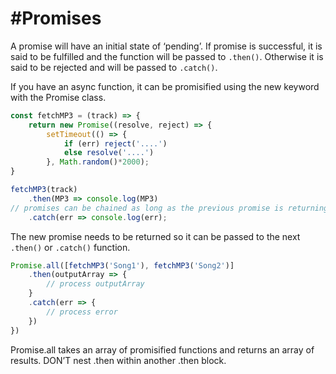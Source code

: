 # #Promises
A promise will have an initial state of ‘pending’.
If promise is successful, it is said to be fulfilled and the function will be passed to `.then()`. Otherwise it is said to be rejected and will be passed to `.catch()`.

If you have an async function, it can be promisified using the new keyword with the Promise class. 

```js
const fetchMP3 = (track) => {
	return new Promise((resolve, reject) => {
		setTimeout(() => {
			if (err) reject('....')
			else resolve('....')
		}, Math.random()*2000);
}

fetchMP3(track)
	.then(MP3 => console.log(MP3)
// promises can be chained as long as the previous promise is returning a promise.
	.catch(err => console.log(err); 
```

The new promise needs to be returned so it can be passed to the next `.then()` or `.catch()` function.

```js
Promise.all([fetchMP3('Song1'), fetchMP3('Song2')]
	.then(outputArray => {
		// process outputArray
	}
	.catch(err => {
		// process error
	})
})
```

Promise.all takes an array of promisified functions and returns an array of results.
DON’T nest .then  within another .then block.


